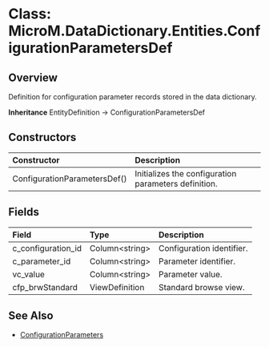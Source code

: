 # Class: MicroM.DataDictionary.Entities.ConfigurationParametersDef
## Overview
Definition for configuration parameter records stored in the data dictionary.

**Inheritance**
EntityDefinition -> ConfigurationParametersDef

## Constructors
| Constructor | Description |
|:------------|:-------------|
| ConfigurationParametersDef() | Initializes the configuration parameters definition. |

## Fields
| Field | Type | Description |
|:------------|:-------------|:-------------|
| c_configuration_id | Column&lt;string&gt; | Configuration identifier. |
| c_parameter_id | Column&lt;string&gt; | Parameter identifier. |
| vc_value | Column&lt;string&gt; | Parameter value. |
| cfp_brwStandard | ViewDefinition | Standard browse view. |

## See Also
- [ConfigurationParameters](../ConfigurationParameters/index.md)
